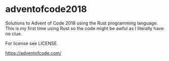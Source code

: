 # adventofcode2018
Solutions to Advent of Code 2018 using the Rust programming language.  This is my first time using Rust so the code might be awful as I literally have no clue.

For license see LICENSE.

https://adventofcode.com/
